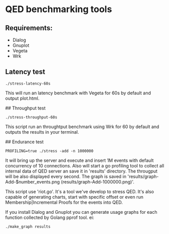 
# QED benchmarking tools

## Requirements:
* Dialog
* Gnuplot
* Vegeta
* Wrk

## Latency test
```
./stress-latency-60s
```
This will run an latency benchmark with Vegeta for 60s by default and output plot.html.

## Throughput test
```
./stress-throughput-60s
```
This script run an throughtput benchmark using Wrk for 60 by default and outputs the results in your terminal.

## Endurance test
```
PROFILING=true ./stress -add -n 1000000
```
It will bring up the server and execute and insert 1M events with default concurrency of 10 connections. Also will start a go profiling tool to collect all internal data of QED server an save it in 'results' directory.
The througput will be also displayed every second. 
The graph is saved in 'results/graph-Add-$number_events.png (results/graph-Add-1000000.png)'.

This script use 'riot.go'. It's a tool we've develop to stress QED. It's also capable of generating charts, start with specific offset or even run Membership|Incremental Proofs for the events into QED.

If you install Dialog and Gnuplot you can generate usage graphs for each function collected by Golang pprof tool. ei:
```
./make_graph results
```







